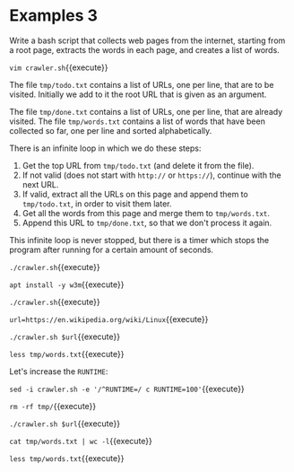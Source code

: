 # Examples 3

Write a bash script that collects web pages from the internet,
starting from a root page, extracts the words in each page, and
creates a list of words.

`vim crawler.sh`{{execute}}

The file `tmp/todo.txt` contains a list of URLs, one per line, that
are to be visited. Initially we add to it the root URL that is given
as an argument.

The file `tmp/done.txt` contains a list of URLs, one per line, that
are already visited. The file `tmp/words.txt` contains a list of words
that have been collected so far, one per line and sorted
alphabetically.

There is an infinite loop in which we do these steps:
1. Get the top URL from `tmp/todo.txt` (and delete it from the file).
2. If not valid (does not start with `http://` or `https://`),
   continue with the next URL.
3. If valid, extract all the URLs on this page and append them to
   `tmp/todo.txt`, in order to visit them later.
4. Get all the words from this page and merge them to `tmp/words.txt`.
5. Append this URL to `tmp/done.txt`, so that we don't process it again.

This infinite loop is never stopped, but there is a timer which stops
the program after running for a certain amount of seconds.

`./crawler.sh`{{execute}}

`apt install -y w3m`{{execute}}

`./crawler.sh`{{execute}}

`url=https://en.wikipedia.org/wiki/Linux`{{execute}}

`./crawler.sh $url`{{execute}}

`less tmp/words.txt`{{execute}}

Let's increase the `RUNTIME`:

`sed -i crawler.sh -e '/^RUNTIME=/ c RUNTIME=100'`{{execute}}

`rm -rf tmp/`{{execute}}

`./crawler.sh $url`{{execute}}

`cat tmp/words.txt | wc -l`{{execute}}

`less tmp/words.txt`{{execute}}

